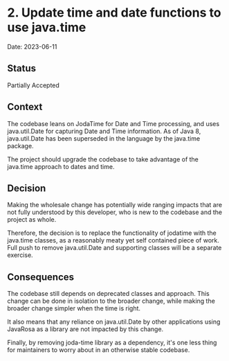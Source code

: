 # 2. Update time and date functions to use java.time

Date: 2023-06-11

## Status

Partially Accepted

## Context
The codebase leans on JodaTime for Date and Time processing, and uses java.util.Date for capturing Date and Time information. As of Java 8, java.util.Date has been superseded in the language by the java.time package. 

The project should upgrade the codebase to take advantage of the java.time approach to dates and time.  

## Decision
Making the wholesale change has potentially wide ranging impacts that are not fully understood by this developer, who is new to the codebase and the project as whole. 

Therefore, the decision is to replace the functionality of jodatime with the java.time classes, as a reasonably meaty yet self contained piece of work. Full push to remove java.util.Date and supporting classes will be a separate exercise. 

## Consequences
The codebase still depends on deprecated classes and approach. This change can be done in isolation to the broader change, while making the broader change simpler when the time is right. 

It also means that any reliance on java.util.Date by other applications using JavaRosa as a library are not impacted by this change. 

Finally, by removing joda-time library as a dependency, it's one less thing for maintainers to worry about in an otherwise stable codebase.